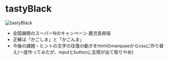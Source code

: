 # tastyBlack
![tastyBlack](https://user-images.githubusercontent.com/67646107/90304169-c3b21780-deef-11ea-89c2-0294e6c2b381.gif)
- 全国展開のスーパーNのキャンペーン 鹿児島県版
- 正解は「かごしま」と「かごんま」
- 今後の課題・ヒントの文字の往復の動きをhtmlのmarqueeからcssに作り替え(一度作ってみたが、inputとbuttonに支障が出て取りやめ)

